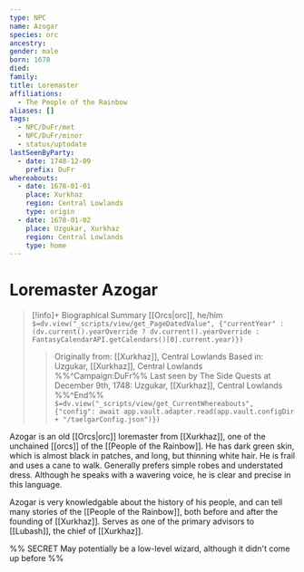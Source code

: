 ```yaml
---
type: NPC
name: Azogar
species: orc
ancestry: 
gender: male
born: 1678
died: 
family: 
title: Loremaster
affiliations:
  - The People of the Rainbow
aliases: []
tags:
  - NPC/DuFr/met
  - NPC/DuFr/minor
  - status/uptodate
lastSeenByParty:
  - date: 1748-12-09
    prefix: DuFr
whereabouts:
  - date: 1678-01-01
    place: Xurkhaz
    region: Central Lowlands
    type: origin
  - date: 1678-01-02
    place: Uzgukar, Xurkhaz
    region: Central Lowlands
    type: home
---
```

# Loremaster Azogar
>[!info]+ Biographical Summary
>[[Orcs|orc]], he/him
>`$=dv.view("_scripts/view/get_PageDatedValue", {"currentYear" : (dv.current().yearOverride ? dv.current().yearOverride : FantasyCalendarAPI.getCalendars()[0].current.year)})`
>> Originally from: [[Xurkhaz]], Central Lowlands
>> Based in: Uzgukar, [[Xurkhaz]], Central Lowlands
>>%%^Campaign:DuFr%% Last seen by The Side Quests at December 9th, 1748: Uzgukar, [[Xurkhaz]], Central Lowlands %%^End%%
>> `$=dv.view("_scripts/view/get_CurrentWhereabouts", {"config": await app.vault.adapter.read(app.vault.configDir + "/taelgarConfig.json")})`

Azogar is an old [[Orcs|orc]] loremaster from [[Xurkhaz]], one of the unchained [[orcs]] of the [[People of the Rainbow]]. He has dark green skin, which is almost black in patches, and long, but thinning white hair. He is frail and uses a cane to walk. Generally prefers simple robes and understated dress. Although he speaks with a wavering voice, he is clear and precise in this language. 

Azogar is very knowledgable about the history of his people, and can tell many stories of the [[People of the Rainbow]], both before and after the founding of [[Xurkhaz]]. Serves as one of the primary advisors to [[Lubash]], the chief of [[Xurkhaz]]. 

%% SECRET
May potentially be a low-level wizard, although it didn't come up before
%%